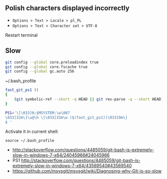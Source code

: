 ## Polish characters displayed incorrectly

- `Options > Text > Locale > pl_PL`
- `Options > Text > Character set > UTF-8`

Restart terminal

## Slow

```bash
git config --global core.preloadindex true
git config --global core.fscache true
git config --global gc.auto 256
```

~/.bash_profile

```bash
fast_git_ps1 ()
{
    (git symbolic-ref --short -q HEAD || git rev-parse -q --short HEAD) 2> /dev/null
}

PS1='\[\033]0;$MSYSTEM:\w\007
\033[32m\]\u@\h \[\033[33m\w ($(fast_git_ps1))\033[0m\]
$ '
```

Activate it in current shell:

`source ~/.bash_profile`

- http://stackoverflow.com/questions/4485059/git-bash-is-extremely-slow-in-windows-7-x64/24045966#24045966
- PS1 http://stackoverflow.com/questions/4485059/git-bash-is-extremely-slow-in-windows-7-x64/43569540#43569540
- https://github.com/msysgit/msysgit/wiki/Diagnosing-why-Git-is-so-slow
